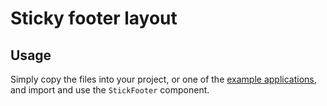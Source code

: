 # Sticky footer layout

## Usage

Simply copy the files into your project, or one of the [example applications](https://github.com/mui-org/material-ui/tree/next/examples), and import and use the `StickFooter` component.
